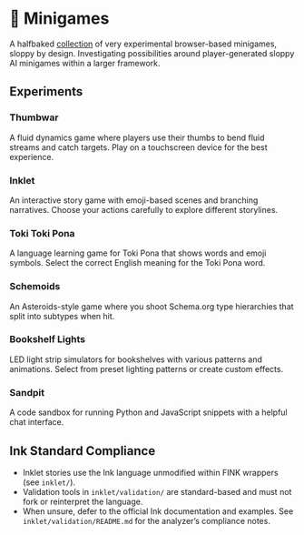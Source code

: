 # 🐥 Minigames

A halfbaked [collection](https://danbri.github.io/glitchcan-minigam/) of very experimental browser-based minigames, sloppy by design. Investigating possibilities around player-generated sloppy AI minigames within a larger framework.

## Experiments

### Thumbwar
A fluid dynamics game where players use their thumbs to bend fluid streams and catch targets. Play on a touchscreen device for the best experience.

### Inklet
An interactive story game with emoji-based scenes and branching narratives. Choose your actions carefully to explore different storylines.

### Toki Toki Pona
A language learning game for Toki Pona that shows words and emoji symbols. Select the correct English meaning for the Toki Pona word.

### Schemoids
An Asteroids-style game where you shoot Schema.org type hierarchies that split into subtypes when hit.

### Bookshelf Lights
LED light strip simulators for bookshelves with various patterns and animations. Select from preset lighting patterns or create custom effects.

### Sandpit
A code sandbox for running Python and JavaScript snippets with a helpful chat interface.

## Ink Standard Compliance

- Inklet stories use the Ink language unmodified within FINK wrappers (see `inklet/`).
- Validation tools in `inklet/validation/` are standard-based and must not fork or reinterpret the language.
- When unsure, defer to the official Ink documentation and examples. See `inklet/validation/README.md` for the analyzer’s compliance notes.
